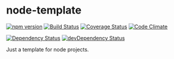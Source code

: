 # node-template
[![npm version](http://img.shields.io/npm/v/TEMPLATE.svg)](https://www.npmjs.org/package/TEMPLATE)
[![Build Status](http://img.shields.io/travis/alexlangberg/node-TEMPLATE.svg)](https://travis-ci.org/alexlangberg/node-TEMPLATE)
[![Coverage Status](http://img.shields.io/coveralls/alexlangberg/node-TEMPLATE.svg)](https://coveralls.io/r/alexlangberg/node-TEMPLATE?branch=master)
[![Code Climate](http://img.shields.io/codeclimate/github/alexlangberg/node-TEMPLATE.svg)](https://codeclimate.com/github/alexlangberg/node-TEMPLATE)

[![Dependency Status](https://david-dm.org/alexlangberg/node-TEMPLATE.svg)](https://david-dm.org/alexlangberg/node-TEMPLATE)
[![devDependency Status](https://david-dm.org/alexlangberg/node-TEMPLATE/dev-status.svg)](https://david-dm.org/alexlangberg/node-TEMPLATE#info=devDependencies)

Just a template for node projects.
